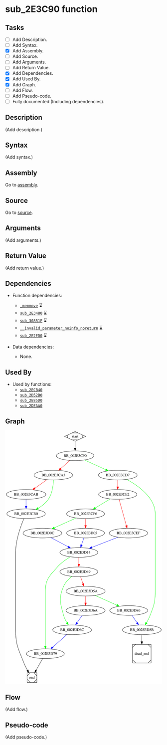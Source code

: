 # sub_2E3C90 function

## Tasks

- [ ] Add Description.
- [ ] Add Syntax.
- [X] Add Assembly.
- [ ] Add Source.
- [ ] Add Arguments.
- [ ] Add Return Value.
- [X] Add Dependencies.
- [X] Add Used By.
- [X] Add Graph.
- [ ] Add Flow.
- [ ] Add Pseudo-code.
- [ ] Fully documented (Including dependencies).

## Description

(Add description.)

## Syntax

(Add syntax.)

## Assembly

Go to [assembly](../asm/sub_2E3C90.asm).

## Source

Go to [source](../cc/sub_2E3C90.cc).

## Arguments

(Add arguments.)

## Return Value

(Add return value.)

## Dependencies

* Function dependencies:
  * [`_memmove`](_memmove.md) ⌛
  * [`sub_2E3480`](sub_2E3480.md) ⌛
  * [`sub_30851F`](sub_30851F.md) ⌛
  * [`__invalid_parameter_noinfo_noreturn`](__invalid_parameter_noinfo_noreturn.md) ⌛
  * [`sub_2E2ED0`](sub_2E2ED0.md) ⌛

* Data dependencies:
  * None.

## Used By

* Used by functions:
  * [`sub_2ECB40`](sub_2ECB40.md)
  * [`sub_2D52B0`](sub_2D52B0.md)
  * [`sub_2E85D0`](sub_2E85D0.md)
  * [`sub_2DEAA0`](sub_2DEAA0.md)

## Graph

![sub_2E3C90 Graph](../svg/sub_2E3C90.svg "sub_2E3C90 Graph")

## Flow

(Add flow.)

## Pseudo-code

(Add pseudo-code.)


